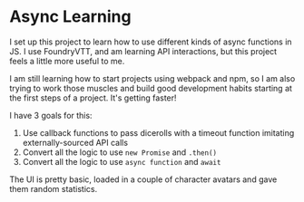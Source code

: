 # Async Learning

I set up this project to learn how to use different kinds of async functions in JS. I use FoundryVTT, and am learning API interactions, but this project feels a little more useful to me.

I am still learning how to start projects using webpack and npm, so I am also trying to work those muscles and build good development habits starting at the first steps of a project. It's getting faster!

I have 3 goals for this:

1. Use callback functions to pass dicerolls with a timeout function imitating externally-sourced API calls
2. Convert all the logic to use `new Promise` and `.then()`
3. Convert all the logic to use `async function` and `await`

The UI is pretty basic, loaded in a couple of character avatars and gave them random statistics.
